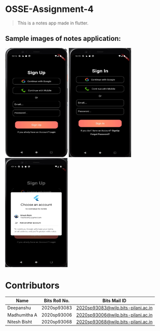 # OSSE-Assignment-4

>This is a notes app made in flutter.

<!-- ![Sign Up Page](/assets/sign_up.jpg =100x20) -->

## Sample images of notes application:
<img src="./assets/sign_up.jpg" width="200" height="350" />
<img src="./assets/sign_in.jpg" width="200" height="350" />
<img src="./assets/google_sign.jpg" width="200" height="350" />

# Contributors
| Name           | Bits Roll No.     | Bits Mail ID                           |
| -------------- | ----------------- | -------------------------------------- |
|Deepanshu	     |  2020sp93083      |   2020sp93083@wilp.bits-pilani.ac.in   |
|Madhumitha A    |  2020sp93006      |   2020sp93006@wilp.bits-pilani.ac.in   |
|Nitesh Bisht	 |  2020sp93068      |   2020sp93068@wilp.bits-pilani.ac.in   |
